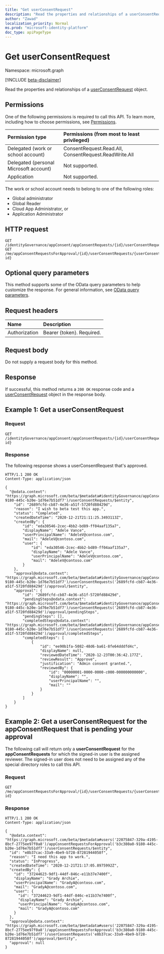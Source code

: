 ```yaml
---
title: "Get userConsentRequest"
description: "Read the properties and relationships of a userConsentRequest object."
author: "Zawad"
localization_priority: Normal
ms.prod: "microsoft-identity-platform"
doc_type: apiPageType
---
```


# Get userConsentRequest
Namespace: microsoft.graph

[!INCLUDE [beta-disclaimer](../../includes/beta-disclaimer.md)]

Read the properties and relationships of a [userConsentRequest](../resources/userconsentrequest.md) object.

## Permissions
One of the following permissions is required to call this API. To learn more, including how to choose permissions, see [Permissions](/graph/permissions-reference).

|Permission type|Permissions (from most to least privileged)|
|:---|:---|
|Delegated (work or school account)|ConsentRequest.Read.All, ConsentRequest.ReadWrite.All |
|Delegated (personal Microsoft account)|Not supported.|
|Application|Not supported.|

The work or school account needs to belong to one of the following roles:
* Global administrator
* Global Reader
* Cloud App Administrator, or
* Application Administrator

## HTTP request

<!-- {
  "blockType": "ignored"
}
-->
``` http
GET /identityGovernance/appConsent/appConsentRequests/{id}/userConsentRequests/{id}
GET /me/appConsentRequestsForApproval/{id}/userConsentRequests/{userConsentRequest-id}
```

## Optional query parameters
This method supports some of the OData query parameters to help customize the response. For general information, see [OData query parameters](/graph/query-parameters).

## Request headers
|Name|Description|
|:---|:---|
|Authorization|Bearer {token}. Required.|

## Request body
Do not supply a request body for this method.

## Response

If successful, this method returns a `200 OK` response code and a [userConsentRequest](../resources/userconsentrequest.md) object in the response body.

## Example 1: Get a userConsentRequest

### Request
<!-- {
  "blockType": "request",
  "name": "get_userconsentrequest"
}
-->
``` http
GET /identityGovernance/appConsent/appConsentRequests/{id}/userConsentRequests/{userConsentRequest-id} 
```


### Response
The following response shows a userConsentRequest that's approved.
<!-- {
  "blockType": "response",
  "truncated": true,
  "@odata.type": "microsoft.graph.userConsentRequest"
}
-->
``` http
HTTP/1.1 200 OK
Content-Type: application/json

{
  "@odata.context": "https://graph.microsoft.com/beta/$metadata#identityGovernance/appConsent/appConsentRequests('b3c380a0-9180-445c-b20e-1d76e7b51df7')/userConsentRequests/$entity",
    "id": "2689fcfd-cb87-4e36-a51f-5720fd88429d",
    "reason": "I wish to beta test this app.",
    "status": "Completed",
    "createdDateTime": "2020-12-21T21:11:25.3493113Z",
    "createdBy": {
        "id": "eda30546-2cec-4bb2-bd89-ff04aaf135a7",
        "displayName": "Adele Vance",
        "userPrincipalName": "AdeleV@contoso.com",
        "mail": "AdeleV@contoso.com",
        "user": {
            "id": "eda30546-2cec-4bb2-bd89-ff04aaf135a7",
            "displayName": "Adele Vance",
            "userPrincipalName": "AdeleV@contoso.com",
            "mail": "AdeleV@contoso.com"
        }
    },
    "approval@odata.context": "https://graph.microsoft.com/beta/$metadata#identityGovernance/appConsent/appConsentRequests('b3c380a0-9180-445c-b20e-1d76e7b51df7')/userConsentRequests('2689fcfd-cb87-4e36-a51f-5720fd88429d')/approval/$entity",
    "approval": {
        "id": "2689fcfd-cb87-4e36-a51f-5720fd88429d",
        "pendingSteps@odata.context": "https://graph.microsoft.com/beta/$metadata#identityGovernance/appConsent/appConsentRequests('b3c380a0-9180-445c-b20e-1d76e7b51df7')/userConsentRequests('2689fcfd-cb87-4e36-a51f-5720fd88429d')/approval/pendingSteps",
        "pendingSteps": [],
        "completedSteps@odata.context": "https://graph.microsoft.com/beta/$metadata#identityGovernance/appConsent/appConsentRequests('b3c380a0-9180-445c-b20e-1d76e7b51df7')/userConsentRequests('2689fcfd-cb87-4e36-a51f-5720fd88429d')/approval/completedSteps",
        "completedSteps": [
            {
                "id": "ee90b1fa-5082-48d6-ba61-8fe64dddfd4c",
                "displayName": null,
                "reviewedDateTime": "2020-12-23T00:36:42.177Z",
                "reviewResult": "Approve",
                "justification": "Admin consent granted.",
                "reviewedBy": {
                    "id": "00000001-0000-0000-c000-000000000000",
                    "displayName": "",
                    "userPrincipalName": "",
                    "mail": ""
                }
            }
        ]
    }
}
```

## Example 2: Get a userConsentRequest for the appConsentRequest that is pending your approval

The following call will return only a **userConsentRequest** for the **appConsentRequests** for which the signed-in user is the assigned reviewer. The signed-in user does not need to be assigned any of the special directory roles to call this API.

### Request
<!-- {
  "blockType": "request",
  "name": "get_userconsentrequest_appconsentrequest"
}
-->
``` http
GET /me/appConsentRequestsForApproval/{id}/userConsentRequests/{userConsentRequest-id}
```


### Response
<!-- {
  "blockType": "response",
  "truncated": true,
  "@odata.type": "microsoft.graph.appConsentRequest"
}
-->
``` http
HTTP/1.1 200 OK
Content-Type: application/json

{
  "@odata.context": "https://graph.microsoft.com/beta/$metadata#users('22075847-329a-4195-8bcf-2775ee97f0a8')/appConsentRequestsForApproval('b3c380a0-9180-445c-b20e-1d76e7b51df7')/userConsentRequests/$entity",
  "id": "e8b37cac-33a9-4be9-b728-87281944058f",
  "reason": "I need this app to work.",
  "status": "InProgress",
  "createdDateTime": "2020-12-21T21:17:05.8975992Z",
  "createdBy": {
    "id": "37244623-9df1-44df-846c-e11b37e7400f",
    "displayName": "Grady Archie",
    "userPrincipalName": "GradyA@contoso.com",
    "mail": "GradyA@contoso.com",
    "user": {
      "id": "37244623-9df1-44df-846c-e11b37e7400f",
      "displayName": "Grady Archie",
      "userPrincipalName": "GradyA@contoso.com",
      "mail": "GradyA@contoso.com"
    }
  },
  "approval@odata.context": "https://graph.microsoft.com/beta/$metadata#users('22075847-329a-4195-8bcf-2775ee97f0a8')/appConsentRequestsForApproval('b3c380a0-9180-445c-b20e-1d76e7b51df7')/userConsentRequests('e8b37cac-33a9-4be9-b728-87281944058f')/approval/$entity",
  "approval": null
}
```
